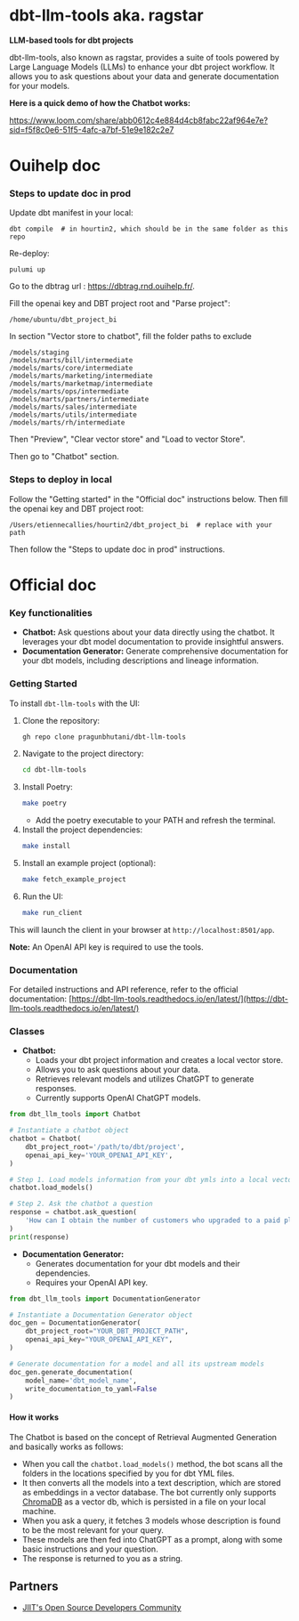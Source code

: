 # dbt-llm-tools aka. ragstar

**LLM-based tools for dbt projects**

dbt-llm-tools, also known as ragstar, provides a suite of tools powered by Large Language Models (LLMs) to enhance your dbt project workflow. It allows you to ask questions about your data and generate documentation for your models.

**Here is a quick demo of how the Chatbot works:**

https://www.loom.com/share/abb0612c4e884d4cb8fabc22af964e7e?sid=f5f8c0e6-51f5-4afc-a7bf-51e9e182c2e7

# Ouihelp doc
### Steps to update doc in prod
Update dbt manifest in your local:
```
dbt compile  # in hourtin2, which should be in the same folder as this repo
```

Re-deploy:
```
pulumi up
```

Go to the dbtrag url : https://dbtrag.rnd.ouihelp.fr/.

Fill the openai key and DBT project root and "Parse project":
```
/home/ubuntu/dbt_project_bi
```

In section "Vector store to chatbot", fill the folder paths to exclude
```
/models/staging
/models/marts/bill/intermediate
/models/marts/core/intermediate
/models/marts/marketing/intermediate
/models/marts/marketmap/intermediate
/models/marts/ops/intermediate
/models/marts/partners/intermediate
/models/marts/sales/intermediate
/models/marts/utils/intermediate
/models/marts/rh/intermediate
```

Then "Preview", "Clear vector store" and "Load to vector Store".

Then go to "Chatbot" section.

### Steps to deploy in local
Follow the "Getting started" in the "Official doc" instructions below.
Then fill the openai key and DBT project root:
```
/Users/etiennecallies/hourtin2/dbt_project_bi  # replace with your path
```
Then follow the "Steps to update doc in prod" instructions.

# Official doc

### Key functionalities

* **Chatbot:** Ask questions about your data directly using the chatbot. It leverages your dbt model documentation to provide insightful answers.
* **Documentation Generator:** Generate comprehensive documentation for your dbt models, including descriptions and lineage information.


### Getting Started

To install `dbt-llm-tools` with the UI:

1. Clone the repository:
   ```bash
   gh repo clone pragunbhutani/dbt-llm-tools
   ```
2. Navigate to the project directory:
   ```bash
   cd dbt-llm-tools
   ```
3. Install Poetry:
   ```bash
   make poetry
   ```
   - Add the poetry executable to your PATH and refresh the terminal.
4. Install the project dependencies:
   ```bash
   make install
   ```
5. Install an example project (optional):
   ```bash
   make fetch_example_project
   ```
6. Run the UI:
   ```bash
   make run_client
   ```

This will launch the client in your browser at `http://localhost:8501/app`.

**Note:** An OpenAI API key is required to use the tools.

### Documentation

For detailed instructions and API reference, refer to the official documentation: [https://dbt-llm-tools.readthedocs.io/en/latest/](https://dbt-llm-tools.readthedocs.io/en/latest/)

### Classes

* **Chatbot:**
  - Loads your dbt project information and creates a local vector store.
  - Allows you to ask questions about your data.
  - Retrieves relevant models and utilizes ChatGPT to generate responses.
  - Currently supports OpenAI ChatGPT models.

```python
from dbt_llm_tools import Chatbot

# Instantiate a chatbot object
chatbot = Chatbot(
	dbt_project_root='/path/to/dbt/project',
	openai_api_key='YOUR_OPENAI_API_KEY',
)

# Step 1. Load models information from your dbt ymls into a local vector store
chatbot.load_models()

# Step 2. Ask the chatbot a question
response = chatbot.ask_question(
	'How can I obtain the number of customers who upgraded to a paid plan in the last 3 months?'
)
print(response)
```

* **Documentation Generator:**
  - Generates documentation for your dbt models and their dependencies.
  - Requires your OpenAI API key.

```python
from dbt_llm_tools import DocumentationGenerator

# Instantiate a Documentation Generator object
doc_gen = DocumentationGenerator(
	dbt_project_root="YOUR_DBT_PROJECT_PATH",
	openai_api_key="YOUR_OPENAI_API_KEY",
)

# Generate documentation for a model and all its upstream models
doc_gen.generate_documentation(
	model_name='dbt_model_name',
	write_documentation_to_yaml=False
)
```

#### How it works

The Chatbot is based on the concept of Retrieval Augmented Generation and basically works as follows:

- When you call the `chatbot.load_models()` method, the bot scans all the folders in the locations specified by you for dbt YML files.
- It then converts all the models into a text description, which are stored as embeddings in a vector database. The bot currently only supports [ChromaDB](https://www.trychroma.com/) as a vector db, which is persisted in a file on your local machine.
- When you ask a query, it fetches 3 models whose description is found to be the most relevant for your query.
- These models are then fed into ChatGPT as a prompt, along with some basic instructions and your question.
- The response is returned to you as a string.

## Partners

* [JIIT's Open Source Developers Community](https://github.com/osdc)
